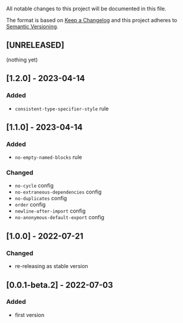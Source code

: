All notable changes to this project will be documented in this file.

The format is based on [Keep a Changelog](http://keepachangelog.com/en/1.0.0/)
and this project adheres to [Semantic Versioning](http://semver.org/spec/v2.0.0.html).

## [UNRELEASED]
(nothing yet)

## [1.2.0] - 2023-04-14
### Added
- `consistent-type-specifier-style` rule

## [1.1.0] - 2023-04-14
### Added
- `no-empty-named-blocks` rule
### Changed
- `no-cycle` config
- `no-extraneous-dependencies` config
- `no-duplicates` config
- `order` config
- `newline-after-import` config
- `no-anonymous-default-export` config

## [1.0.0] - 2022-07-21
### Changed
- re-releasing as stable version

## [0.0.1-beta.2] - 2022-07-03
### Added
- first version
